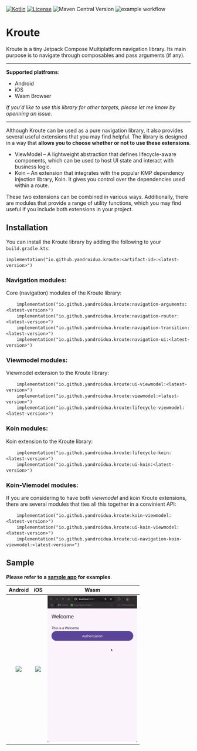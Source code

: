 [![Kotlin](https://img.shields.io/badge/Kotlin-2.1.0-blue.svg?style=flat&logo=kotlin)](https://kotlinlang.org)
[![License](https://img.shields.io/badge/License-Apache_2.0-green.svg)](https://opensource.org/licenses/Apache-2.0)
![Maven Central Version](https://img.shields.io/maven-central/v/io.github.yandroidua.kroute/navigation-ui)
![example workflow](https://github.com/yandroidUA/Kroute/actions/workflows/pr.yaml/badge.svg)

# Kroute

Kroute is a tiny Jetpack Compose Multiplatform navigation library. Its main purpose is to navigate through composables and pass arguments (if any).

----

**Supported platfroms**:
- Android
- iOS
- Wasm Browser

*If you'd like to use this library for other targets, please let me know by openning an issue*.

----

Although Kroute can be used as a pure navigation library, it also provides several useful extensions that you may find helpful. The library is designed in a way that **allows you to choose whether or not to use these extensions**.

- ViewModel – A lightweight abstraction that defines lifecycle-aware components, which can be used to host UI state and interact with business logic.
- Koin – An extension that integrates with the popular KMP dependency injection library, Koin. It gives you control over the dependencies used within a route.

These two extensions can be combined in various ways. Additionally, there are modules that provide a range of utility functions, which you may find useful if you include both extensions in your project.

## Installation

You can install the Kroute library by adding the following to your `build.gradle.kts`:
```
implementation("io.github.yandroidua.kroute:<artifact-id>:<latest-version>")
```

### Navigation modules:
Core (navigation) modules of the Kroute library:
```
    implementation("io.github.yandroidua.kroute:navigation-arguments:<latest-version>")
    implementation("io.github.yandroidua.kroute:navigation-router:<latest-version>")
    implementation("io.github.yandroidua.kroute:navigation-transition:<latest-version>")
    implementation("io.github.yandroidua.kroute:navigation-ui:<latest-version>")
```

### Viewmodel modules:
Viewmodel extension to the Kroute library:
```
    implementation("io.github.yandroidua.kroute:ui-viewmodel:<latest-version>")
    implementation("io.github.yandroidua.kroute:viewmodel:<latest-version>")
    implementation("io.github.yandroidua.kroute:lifecycle-viewmodel:<latest-version>")
```

### Koin modules:
Koin extension to the Kroute library:
```
    implementation("io.github.yandroidua.kroute:lifecycle-koin:<latest-version>")
    implementation("io.github.yandroidua.kroute:ui-koin:<latest-version>")
```

### Koin-Viemodel modules:
If you are considering to have both *viewmodel* and *koin* Kroute extensions, there are several modules that ties all this together in a convinient API:
```
    implementation("io.github.yandroidua.kroute:koin-viewmodel:<latest-version>")
    implementation("io.github.yandroidua.kroute:ui-koin-viewmodel:<latest-version>")
    implementation("io.github.yandroidua.kroute:ui-navigation-koin-viewmodel:<latest-version>")
```

## Sample

**Please refer to a [sample app](https://github.com/yandroidUA/Kroute/tree/main/samples/app) for examples**.

|                                                      Android                                                      |                                                     iOS                                                     | Wasm  |
|:-----------------------------------------------------------------------------------------------------------------:|:-----------------------------------------------------------------------------------------------------------:|:-----:|
| <image src="https://github.com/yandroidUA/Kroute/blob/main/samples/assets/kroute-demo-android.gif" height="400"/> | <img src="https://github.com/yandroidUA/Kroute/blob/main/samples/assets/kroute-ios-demo.gif" height="400"/> |<img src="https://github.com/yandroidUA/Kroute/blob/main/samples/assets/kroute-wasm-browser-demo.gif" height="400"/>

